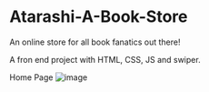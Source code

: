 # Atarashi-A-Book-Store
An online store for all book fanatics out there!

A fron end project with HTML, CSS, JS and swiper.

Home Page
![image](https://github.com/sahaypushkar/Atarashi-A-Book-Store/assets/41430453/c4b6c6cf-0e9a-47fb-907f-88d7c69c8f2a)
